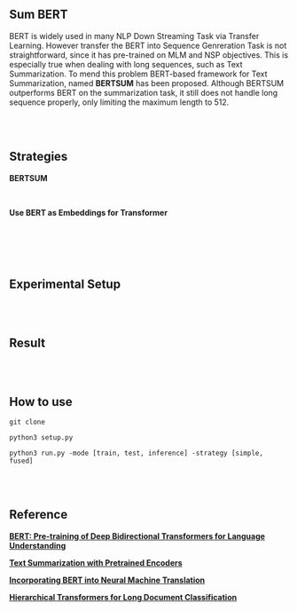 ## Sum BERT

BERT is widely used in many NLP Down Streaming Task via Transfer Learning. However transfer the BERT into Sequence Genreration Task is not straightforward, since it has pre-trained on MLM and NSP objectives. This is especially true when dealing with long sequences, such as Text Summarization. To mend this problem BERT-based framework for Text Summarization, named **BERTSUM** has been proposed. 
Although BERTSUM outperforms BERT on the summarization task, it still does not handle long sequence properly, only limiting the maximum length to 512.


<br><br>

## Strategies

**BERTSUM** <br>

<br>

**Use BERT as Embeddings for Transformer** <br>

<br>


<br><br>

## Experimental Setup

<br><br>

## Result

<br><br>

## How to use
```
git clone 
```

```
python3 setup.py
```

```
python3 run.py -mode [train, test, inference] -strategy [simple, fused]
```

<br><br>

## Reference
[**BERT: Pre-training of Deep Bidirectional Transformers for Language Understanding**](https://arxiv.org/abs/1810.04805)

[**Text Summarization with Pretrained Encoders**](https://arxiv.org/abs/1908.08345)

[**Incorporating BERT into Neural Machine Translation**](https://arxiv.org/abs/2002.06823)

[**Hierarchical Transformers for Long Document Classification**](https://arxiv.org/abs/1910.10781)

<br>
